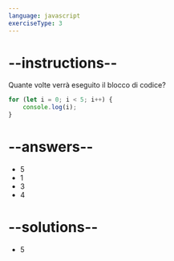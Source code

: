 ```yaml
---
language: javascript
exerciseType: 3
---
```


# --instructions--

Quante volte verrà eseguito il blocco di codice?
```javascript
for (let i = 0; i < 5; i++) {
	console.log(i);
}
```

# --answers--

- 5
- 1
- 3
- 4

# --solutions--

- 5
